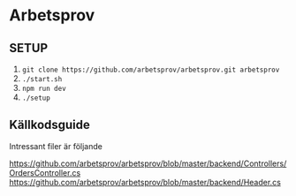 # Arbetsprov

## SETUP

1.  `git clone https://github.com/arbetsprov/arbetsprov.git arbetsprov` 
2.  `./start.sh`
3.  `npm run dev`
4.  `./setup`
 
## Källkodsguide

Intressant filer är följande

https://github.com/arbetsprov/arbetsprov/blob/master/backend/Controllers/OrdersController.cs
https://github.com/arbetsprov/arbetsprov/blob/master/backend/Header.cs

